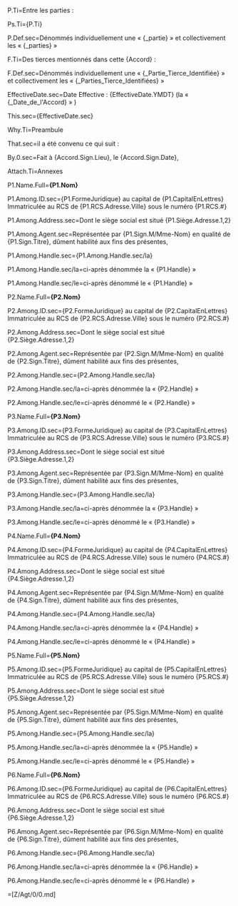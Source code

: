 P.Ti=Entre les parties :

Ps.Ti={P.Ti}

P.Def.sec=Dénommés individuellement une « {_partie} » et collectivement  les « {_parties} »

F.Ti=Des tierces mentionnés dans cette {Accord} :

F.Def.sec=Dénommés individuellement une « {_Partie_Tierce_Identifiée} » et collectivement  les « {_Parties_Tierce_Identifiées} »

EffectiveDate.sec=Date Effective : {EffectiveDate.YMDT} (la « {_Date_de_l'Accord} » )

This.sec={EffectiveDate.sec}

Why.Ti=Preambule 

That.sec=il a été convenu ce qui suit :

By.0.sec=Fait à {Accord.Sign.Lieu}, le {Accord.Sign.Date},

Attach.Ti=Annexes

P1.Name.Full=<b>{P1.Nom}</b>

P1.Among.ID.sec={P1.FormeJuridique} au capital de {P1.CapitalEnLettres}<br>Immatriculée au RCS de {P1.RCS.Adresse.Ville} sous le numéro {P1.RCS.#}

P1.Among.Address.sec=Dont le siège social est situé {P1.Siège.Adresse.1,2}

P1.Among.Agent.sec=Représentée par {P1.Sign.M/Mme-Nom} en qualité de {P1.Sign.Titre}, dûment habilité aux fins des présentes,

P1.Among.Handle.sec={P1.Among.Handle.sec/la}

P1.Among.Handle.sec/la=ci-après dénommée la « {P1.Handle} »

P1.Among.Handle.sec/le=ci-après dénommé le « {P1.Handle} »


P2.Name.Full=<b>{P2.Nom}</b>

P2.Among.ID.sec={P2.FormeJuridique} au capital de {P2.CapitalEnLettres}<br>Immatriculée au RCS de {P2.RCS.Adresse.Ville} sous le numéro {P2.RCS.#}

P2.Among.Address.sec=Dont le siège social est situé {P2.Siège.Adresse.1,2}

P2.Among.Agent.sec=Représentée par {P2.Sign.M/Mme-Nom} en qualité de {P2.Sign.Titre}, dûment habilité aux fins des présentes,

P2.Among.Handle.sec={P2.Among.Handle.sec/la}

P2.Among.Handle.sec/la=ci-après dénommée la « {P2.Handle} »

P2.Among.Handle.sec/le=ci-après dénommé le « {P2.Handle} »

P3.Name.Full=<b>{P3.Nom}</b>

P3.Among.ID.sec={P3.FormeJuridique} au capital de {P3.CapitalEnLettres}<br>Immatriculée au RCS de {P3.RCS.Adresse.Ville} sous le numéro {P3.RCS.#}

P3.Among.Address.sec=Dont le siège social est situé {P3.Siège.Adresse.1,2}

P3.Among.Agent.sec=Représentée par {P3.Sign.M/Mme-Nom} en qualité de {P3.Sign.Titre}, dûment habilité aux fins des présentes,

P3.Among.Handle.sec={P3.Among.Handle.sec/la}

P3.Among.Handle.sec/la=ci-après dénommée la « {P3.Handle} »

P3.Among.Handle.sec/le=ci-après dénommé le « {P3.Handle} »

P4.Name.Full=<b>{P4.Nom}</b>

P4.Among.ID.sec={P4.FormeJuridique} au capital de {P4.CapitalEnLettres}<br>Immatriculée au RCS de {P4.RCS.Adresse.Ville} sous le numéro {P4.RCS.#}

P4.Among.Address.sec=Dont le siège social est situé {P4.Siège.Adresse.1,2}

P4.Among.Agent.sec=Représentée par {P4.Sign.M/Mme-Nom} en qualité de {P4.Sign.Titre}, dûment habilité aux fins des présentes,

P4.Among.Handle.sec={P4.Among.Handle.sec/la}

P4.Among.Handle.sec/la=ci-après dénommée la « {P4.Handle} »

P4.Among.Handle.sec/le=ci-après dénommé le « {P4.Handle} »

P5.Name.Full=<b>{P5.Nom}</b>

P5.Among.ID.sec={P5.FormeJuridique} au capital de {P5.CapitalEnLettres}<br>Immatriculée au RCS de {P5.RCS.Adresse.Ville} sous le numéro {P5.RCS.#}

P5.Among.Address.sec=Dont le siège social est situé {P5.Siège.Adresse.1,2}

P5.Among.Agent.sec=Représentée par {P5.Sign.M/Mme-Nom} en qualité de {P5.Sign.Titre}, dûment habilité aux fins des présentes,

P5.Among.Handle.sec={P5.Among.Handle.sec/la}

P5.Among.Handle.sec/la=ci-après dénommée la « {P5.Handle} »

P5.Among.Handle.sec/le=ci-après dénommé le « {P5.Handle} »

P6.Name.Full=<b>{P6.Nom}</b>

P6.Among.ID.sec={P6.FormeJuridique} au capital de {P6.CapitalEnLettres}<br>Immatriculée au RCS de {P6.RCS.Adresse.Ville} sous le numéro {P6.RCS.#}

P6.Among.Address.sec=Dont le siège social est situé {P6.Siège.Adresse.1,2}

P6.Among.Agent.sec=Représentée par {P6.Sign.M/Mme-Nom} en qualité de {P6.Sign.Titre}, dûment habilité aux fins des présentes,

P6.Among.Handle.sec={P6.Among.Handle.sec/la}

P6.Among.Handle.sec/la=ci-après dénommée la « {P6.Handle} »

P6.Among.Handle.sec/le=ci-après dénommé le « {P6.Handle} »

=[Z/Agt/0/0.md]